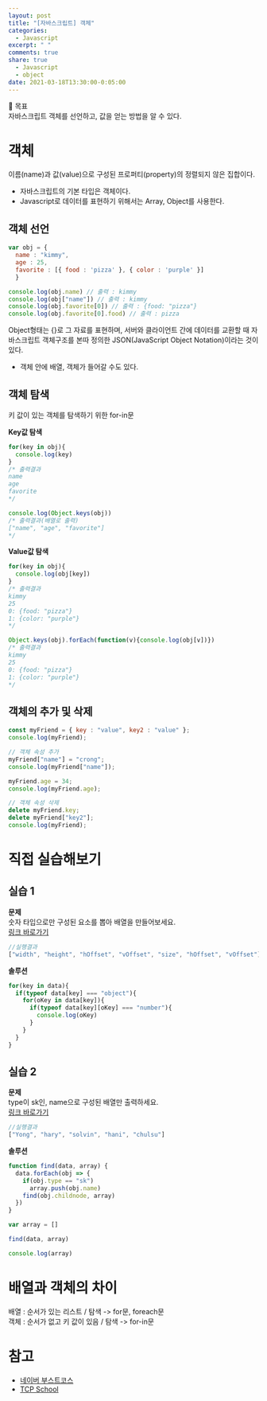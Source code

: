 ```yaml
---
layout: post
title: "[자바스크립트] 객체"
categories:
  - Javascript
excerpt: " "
comments: true
share: true
  - Javascript
  - object
date: 2021-03-18T13:30:00-0:05:00
---
```


📌 목표<br> 
자바스크립트 객체를 선언하고, 값을 얻는 방법을 알 수 있다.

# 객체
이름(name)과 값(value)으로 구성된 프로퍼티(property)의 정렬되지 않은 집합이다.

- 자바스크립트의 기본 타입은 객체이다.
- Javascript로 데이터를 표현하기 위해서는 Array, Object를 사용한다.

## 객체 선언

```javascript
var obj = { 
  name : "kimmy", 
  age : 25, 
  favorite : [{ food : 'pizza' }, { color : 'purple' }] 
  }

console.log(obj.name) // 출력 : kimmy
console.log(obj["name"]) // 출력 : kimmy
console.log(obj.favorite[0]) // 출력 : {food: "pizza"}
console.log(obj.favorite[0].food) // 출력 : pizza
```
Object형태는 {}로 그 자료를 표현하며, 서버와 클라이언트 간에 데이터를 교환할 때 자바스크립트 객체구조를 본따 정의한 JSON(JavaScript Object Notation)이라는 것이 있다. 

- 객체 안에 배열, 객체가 들어갈 수도 있다.

## 객체 탐색
키 값이 있는 객체를 탐색하기 위한 for-in문

**Key값 탐색**

```javascript
for(key in obj){
  console.log(key)
}
/* 출력결과
name
age
favorite
*/

console.log(Object.keys(obj))
/* 출력결과(배열로 출력)
["name", "age", "favorite"] 
*/
```

**Value값 탐색**

```javascript
for(key in obj){
  console.log(obj[key])
}
/* 출력결과
kimmy
25
0: {food: "pizza"}
1: {color: "purple"}
*/

Object.keys(obj).forEach(function(v){console.log(obj[v])})
/* 출력결과
kimmy
25
0: {food: "pizza"}
1: {color: "purple"}
*/
```

## 객체의 추가 및 삭제
```javascript
const myFriend = { key : "value", key2 : "value" };
console.log(myFriend);

// 객체 속성 추가
myFriend["name"] = "crong";
console.log(myFriend["name"]);

myFriend.age = 34;
console.log(myFriend.age);

// 객체 속성 삭제
delete myFriend.key;
delete myFriend["key2"];
console.log(myFriend);
```

# 직접 실습해보기

## 실습 1
**문제**<br>
숫자 타입으로만 구성된 요소를 뽑아 배열을 만들어보세요.<br>
[링크 바로가기](https://gist.github.com/crongro/ade2c3f74417fc202c8097214c965f27)<br>
```javascript
//실행결과
["width", "height", "hOffset", "vOffset", "size", "hOffset", "vOffset"]
```

**솔루션**
```javascript
for(key in data){
  if(typeof data[key] === "object"){
    for(oKey in data[key]){
      if(typeof data[key][oKey] === "number"){
        console.log(oKey)
      }
    }
  }
}
```

## 실습 2
**문제**<br>
type이 sk인, name으로 구성된 배열만 출력하세요.<br>
[링크 바로가기](https://gist.github.com/crongro/a9a118977f82780441db664d6785efe3)<br>
```javascript
//실행결과
["Yong", "hary", "solvin", "hani", "chulsu"]
```

**솔루션**
```javascript
function find(data, array) {
  data.forEach(obj => {
    if(obj.type == "sk")
      array.push(obj.name)
    find(obj.childnode, array)
  })
}

var array = []

find(data, array)

console.log(array)
```

# 배열과 객체의 차이
배열 : 순서가 있는 리스트 / 탐색 -> for문, foreach문<br>
객체 : 순서가 없고 키 값이 있음 / 탐색 -> for-in문

# 참고
- [네이버 부스트코스](https://www.boostcourse.org/web316/lecture/16746/?isDesc=false)
- [TCP School](http://www.tcpschool.com/javascript/js_object_concept)
